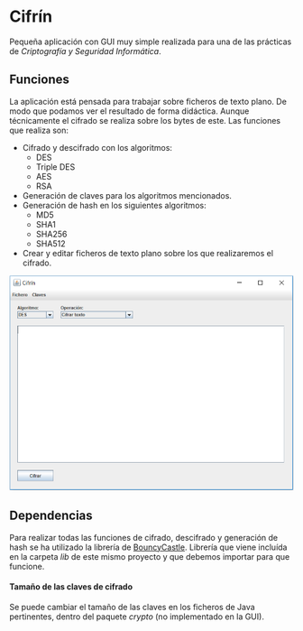 # Cifrín
Pequeña aplicación con GUI muy simple realizada para una de las prácticas de *Criptografía y Seguridad Informática*.
## Funciones
La aplicación está pensada para trabajar sobre ficheros de texto plano. De modo que podamos ver el resultado de forma didáctica. Aunque técnicamente el cifrado se realiza sobre los bytes de este. Las funciones que realiza son:
* Cifrado y descifrado con los algoritmos:
  * DES
  * Triple DES
  * AES
  * RSA
* Generación de claves para los algoritmos mencionados.
* Generación de hash en los siguientes algoritmos:
  * MD5
  * SHA1
  * SHA256
  * SHA512
* Crear y editar ficheros de texto plano sobre los que realizaremos el cifrado.



![Screenshot](/img/screenshot.png)

## Dependencias
Para realizar todas las funciones de cifrado, descifrado y generación de hash se ha utilizado la librería de [BouncyCastle](https://www.bouncycastle.org/latest_releases.html). Librería que viene incluída en la carpeta *lib* de este mismo proyecto y que debemos importar para que funcione.

#### Tamaño de las claves de cifrado
Se puede cambiar el tamaño de las claves en los ficheros de Java pertinentes, dentro del paquete *crypto* (no implementado en la GUI).

